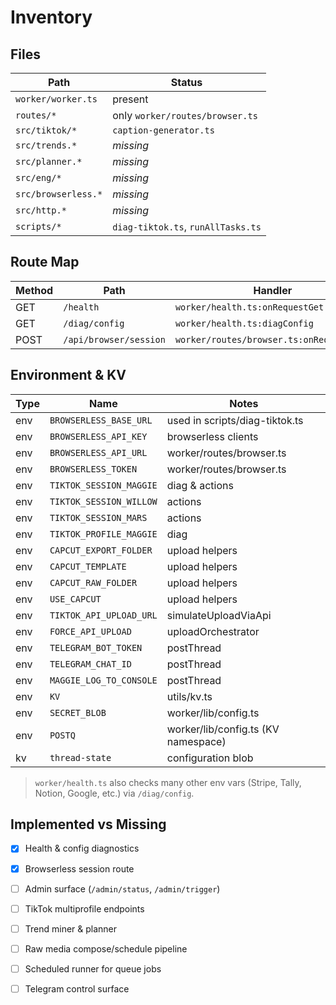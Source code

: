 # Inventory

## Files
| Path | Status |
| --- | --- |
| `worker/worker.ts` | present |
| `routes/*` | only `worker/routes/browser.ts` |
| `src/tiktok/*` | `caption-generator.ts` |
| `src/trends.*` | _missing_ |
| `src/planner.*` | _missing_ |
| `src/eng/*` | _missing_ |
| `src/browserless.*` | _missing_ |
| `src/http.*` | _missing_ |
| `scripts/*` | `diag-tiktok.ts`, `runAllTasks.ts` |

## Route Map
| Method | Path | Handler |
| --- | --- | --- |
| GET | `/health` | `worker/health.ts:onRequestGet` |
| GET | `/diag/config` | `worker/health.ts:diagConfig` |
| POST | `/api/browser/session` | `worker/routes/browser.ts:onRequestPost` |

## Environment & KV
| Type | Name | Notes |
| --- | --- | --- |
| env | `BROWSERLESS_BASE_URL` | used in scripts/diag-tiktok.ts |
| env | `BROWSERLESS_API_KEY` | browserless clients |
| env | `BROWSERLESS_API_URL` | worker/routes/browser.ts |
| env | `BROWSERLESS_TOKEN` | worker/routes/browser.ts |
| env | `TIKTOK_SESSION_MAGGIE` | diag & actions |
| env | `TIKTOK_SESSION_WILLOW` | actions |
| env | `TIKTOK_SESSION_MARS` | actions |
| env | `TIKTOK_PROFILE_MAGGIE` | diag |
| env | `CAPCUT_EXPORT_FOLDER` | upload helpers |
| env | `CAPCUT_TEMPLATE` | upload helpers |
| env | `CAPCUT_RAW_FOLDER` | upload helpers |
| env | `USE_CAPCUT` | upload helpers |
| env | `TIKTOK_API_UPLOAD_URL` | simulateUploadViaApi |
| env | `FORCE_API_UPLOAD` | uploadOrchestrator |
| env | `TELEGRAM_BOT_TOKEN` | postThread |
| env | `TELEGRAM_CHAT_ID` | postThread |
| env | `MAGGIE_LOG_TO_CONSOLE` | postThread |
| env | `KV` | utils/kv.ts |
| env | `SECRET_BLOB` | worker/lib/config.ts |
| env | `POSTQ` | worker/lib/config.ts (KV namespace) |
| kv  | `thread-state` | configuration blob |

> `worker/health.ts` also checks many other env vars (Stripe, Tally, Notion, Google, etc.) via `/diag/config`.

## Implemented vs Missing
- [x] Health & config diagnostics
- [x] Browserless session route
- [ ] Admin surface (`/admin/status`, `/admin/trigger`)
- [ ] TikTok multiprofile endpoints
- [ ] Trend miner & planner
- [ ] Raw media compose/schedule pipeline
- [ ] Scheduled runner for queue jobs
- [ ] Telegram control surface

